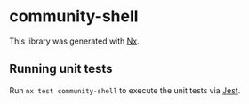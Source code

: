 # community-shell

This library was generated with [Nx](https://nx.dev).

## Running unit tests

Run `nx test community-shell` to execute the unit tests via [Jest](https://jestjs.io).
